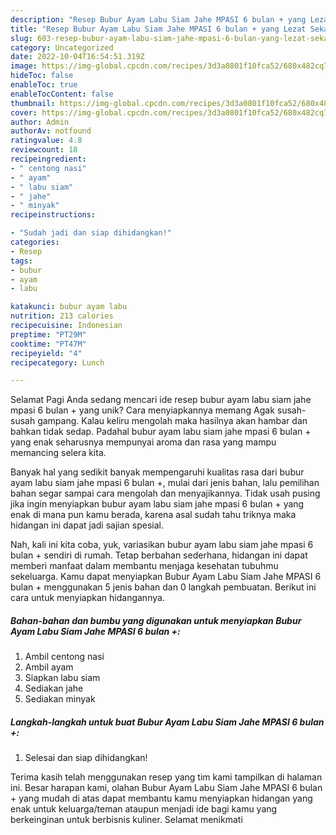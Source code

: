 ```yaml
---
description: "Resep Bubur Ayam Labu Siam Jahe MPASI 6 bulan + yang Lezat Sekali, Enak"
title: "Resep Bubur Ayam Labu Siam Jahe MPASI 6 bulan + yang Lezat Sekali, Enak"
slug: 603-resep-bubur-ayam-labu-siam-jahe-mpasi-6-bulan-yang-lezat-sekali-enak
category: Uncategorized
date: 2022-10-04T16:54:51.319Z
image: https://img-global.cpcdn.com/recipes/3d3a0801f10fca52/680x482cq70/bubur-ayam-labu-siam-jahe-mpasi-6-bulan-foto-resep-utama.jpg
hideToc: false
enableToc: true
enableTocContent: false
thumbnail: https://img-global.cpcdn.com/recipes/3d3a0801f10fca52/680x482cq70/bubur-ayam-labu-siam-jahe-mpasi-6-bulan-foto-resep-utama.jpg
cover: https://img-global.cpcdn.com/recipes/3d3a0801f10fca52/680x482cq70/bubur-ayam-labu-siam-jahe-mpasi-6-bulan-foto-resep-utama.jpg
author: Admin
authorAv: notfound
ratingvalue: 4.8
reviewcount: 18
recipeingredient:
- " centong nasi"
- " ayam"
- " labu siam"
- " jahe"
- " minyak"
recipeinstructions:

- "Sudah jadi dan siap dihidangkan!"
categories:
- Resep
tags:
- bubur
- ayam
- labu

katakunci: bubur ayam labu 
nutrition: 213 calories
recipecuisine: Indonesian
preptime: "PT29M"
cooktime: "PT47M"
recipeyield: "4"
recipecategory: Lunch

---
```



Selamat Pagi Anda sedang mencari ide resep bubur ayam labu siam jahe mpasi 6 bulan + yang unik? Cara menyiapkannya memang Agak susah-susah gampang. Kalau keliru mengolah maka hasilnya akan hambar dan bahkan tidak sedap. Padahal bubur ayam labu siam jahe mpasi 6 bulan + yang enak seharusnya mempunyai aroma dan rasa yang mampu memancing selera kita.




Banyak hal yang sedikit banyak mempengaruhi kualitas rasa dari bubur ayam labu siam jahe mpasi 6 bulan +, mulai dari jenis bahan, lalu pemilihan bahan segar sampai cara mengolah dan menyajikannya. Tidak usah pusing jika ingin menyiapkan bubur ayam labu siam jahe mpasi 6 bulan + yang enak di mana pun kamu berada, karena asal sudah tahu triknya maka hidangan ini dapat jadi sajian spesial.


Nah, kali ini kita coba, yuk, variasikan bubur ayam labu siam jahe mpasi 6 bulan + sendiri di rumah. Tetap berbahan sederhana, hidangan ini dapat memberi manfaat dalam membantu menjaga kesehatan tubuhmu sekeluarga. Kamu dapat menyiapkan Bubur Ayam Labu Siam Jahe MPASI 6 bulan + menggunakan 5 jenis bahan dan 0 langkah pembuatan. Berikut ini cara untuk menyiapkan hidangannya.

<!--inarticleads1-->

##### Bahan-bahan dan bumbu yang digunakan untuk menyiapkan Bubur Ayam Labu Siam Jahe MPASI 6 bulan +:

1. Ambil  centong nasi
1. Ambil  ayam
1. Siapkan  labu siam
1. Sediakan  jahe
1. Sediakan  minyak




<!--inarticleads2-->

##### Langkah-langkah untuk buat Bubur Ayam Labu Siam Jahe MPASI 6 bulan +:


1. Selesai dan siap dihidangkan!



Terima kasih telah menggunakan resep yang tim kami tampilkan di halaman ini. Besar harapan kami, olahan Bubur Ayam Labu Siam Jahe MPASI 6 bulan + yang mudah di atas dapat membantu kamu menyiapkan hidangan yang enak untuk keluarga/teman ataupun menjadi ide bagi kamu yang berkeinginan untuk berbisnis kuliner. Selamat menikmati
